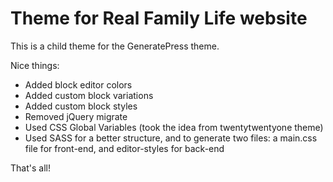 # Theme for Real Family Life website

This is a child theme for the GeneratePress theme.

Nice things:

-  Added block editor colors
-  Added custom block variations
-  Added custom block styles
-  Removed jQuery migrate
-  Used CSS Global Variables (took the idea from twentytwentyone theme)
-  Used SASS for a better structure, and to generate two files: a main.css file for front-end, and editor-styles for back-end

That's all!
